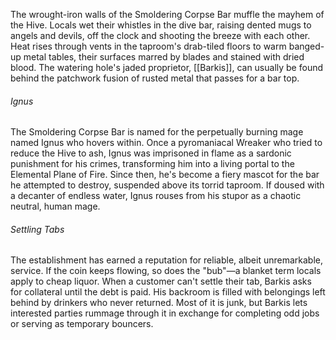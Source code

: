The wrought-iron walls of the Smoldering Corpse Bar muffle the mayhem of the Hive. Locals wet their whistles in the dive bar, raising dented mugs to angels and devils, off the clock and shooting the breeze with each other. Heat rises through vents in the taproom's drab-tiled floors to warm banged-up metal tables, their surfaces marred by blades and stained with dried blood. The watering hole's jaded proprietor, [[Barkis]], can usually be found behind the patchwork fusion of rusted metal that passes for a bar top.

###### Ignus
The Smoldering Corpse Bar is named for the perpetually burning mage named Ignus who hovers within. Once a pyromaniacal Wreaker who tried to reduce the Hive to ash, Ignus was imprisoned in flame as a sardonic punishment for his crimes, transforming him into a living portal to the Elemental Plane of Fire. Since then, he's become a fiery mascot for the bar he attempted to destroy, suspended above its torrid taproom. If doused with a decanter of endless water, Ignus rouses from his stupor as a chaotic neutral, human mage.

###### Settling Tabs
The establishment has earned a reputation for reliable, albeit unremarkable, service. If the coin keeps flowing, so does the "bub"—a blanket term locals apply to cheap liquor. When a customer can't settle their tab, Barkis asks for collateral until the debt is paid. His backroom is filled with belongings left behind by drinkers who never returned. Most of it is junk, but Barkis lets interested parties rummage through it in exchange for completing odd jobs or serving as temporary bouncers.